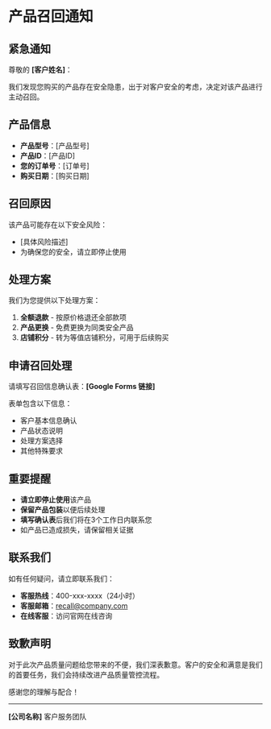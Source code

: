 # 产品召回通知

## 紧急通知

尊敬的 **[客户姓名]**：

我们发现您购买的产品存在安全隐患，出于对客户安全的考虑，决定对该产品进行主动召回。

## 产品信息

- **产品型号**：[产品型号]
- **产品ID**：[产品ID]
- **您的订单号**：[订单号]
- **购买日期**：[购买日期]

## 召回原因

该产品可能存在以下安全风险：
- [具体风险描述]
- 为确保您的安全，请立即停止使用

## 处理方案

我们为您提供以下处理方案：

1. **全额退款** - 按原价格退还全部款项
2. **产品更换** - 免费更换为同类安全产品
3. **店铺积分** - 转为等值店铺积分，可用于后续购买

## 申请召回处理

请填写召回信息确认表：**[Google Forms 链接]**

表单包含以下信息：
- 客户基本信息确认
- 产品状态说明
- 处理方案选择
- 其他特殊要求

## 重要提醒

- **请立即停止使用**该产品
- **保留产品包装**以便后续处理
- **填写确认表**后我们将在3个工作日内联系您
- 如产品已造成损失，请保留相关证据

## 联系我们

如有任何疑问，请立即联系我们：

- **客服热线**：400-xxx-xxxx（24小时）
- **客服邮箱**：recall@company.com
- **在线客服**：访问官网在线咨询

## 致歉声明

对于此次产品质量问题给您带来的不便，我们深表歉意。客户的安全和满意是我们的首要任务，我们会持续改进产品质量管控流程。

感谢您的理解与配合！

---

**[公司名称]** 客户服务团队